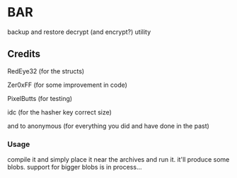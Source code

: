 # BAR
backup and restore decrypt (and encrypt?) utility

## Credits

RedEye32 (for the structs)

Zer0xFF (for some improvement in code)

PixelButts (for testing)

idc (for the hasher key correct size)

and to anonymous (for everything you did and have done in the past)

### Usage

compile it and simply place it near the archives and run it. it'll produce some blobs. support for bigger blobs is in process...
